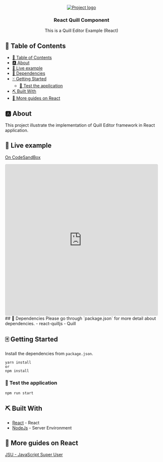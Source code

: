 <p align="center">
  <a href="" rel="noopener">
 <img src="https://images.unsplash.com/photo-1531547255897-f400dc1b7de2?crop=entropy&cs=tinysrgb&fm=jpg&ixlib=rb-1.2.1&q=80&raw_url=true&ixid=MnwxMjA3fDB8MHxwaG90by1wYWdlfHx8fGVufDB8fHx8&auto=format&fit=crop&w=1074" alt="Project logo"></a>
</p>
<h3 align="center">React Quill Component</h3>

<p align="center"> This is a Quill Editor Example (React)
    <br> 
</p>

## 📝 Table of Contents

- [📝 Table of Contents](#-table-of-contents)
- [🅰️ About <a name="about"> </a>](#️-about--)
- [🥍 Live example](#-live-example)
- [🐩 Dependencies <a name = "dep"></a>](#-dependencies-)
- [🀄 Getting Started <a name = "getting_started"></a>](#-getting-started-)
  - [🍠 Test the application](#-test-the-application)
- [⛏️ Built With <a name = "tech_stack"></a>](#️-built-with-)
- [🎉 More guides on React <a name = "acknowledgments"></a>](#-more-guides-on-react-)

## 🅰️ About <a name="about"> </a>
This project illustrate the implementation of Quill Editor framework in React application.
## 🥍 Live example
[On CodeSandBox](https://codesandbox.io/s/react-quilljs-zu9zg2)
<iframe src="https://codesandbox.io/embed/react-quilljs-zu9zg2?fontsize=14&hidenavigation=1&theme=dark"
     style="width:100%; height:500px; border:0; border-radius: 4px; overflow:hidden;"
     title="react-quilljs"
     allow="accelerometer; ambient-light-sensor; camera; encrypted-media; geolocation; gyroscope; hid; microphone; midi; payment; usb; vr; xr-spatial-tracking"
     sandbox="allow-forms allow-modals allow-popups allow-presentation allow-same-origin allow-scripts"
   ></iframe>
## 🐩 Dependencies <a name = "dep"></a>
Please go through `package.json` for more detail about dependencies.
- react-quilljs
- Quill 

## 🀄 Getting Started <a name = "getting_started"></a>

Install the dependencies from `package.json`. 
```
yarn install
or
npm install
```

### 🍠 Test the application

 ```
npm run start
```

## ⛏️ Built With <a name = "tech_stack"></a>

- [React](https://www.recajs.org/) - React
- [NodeJs](https://nodejs.org/en/) - Server Environment


## 🎉 More guides on React <a name = "acknowledgments"></a>

[JSU - JavaScript Super User](http://javascriptsu.wordspres.com)

 
